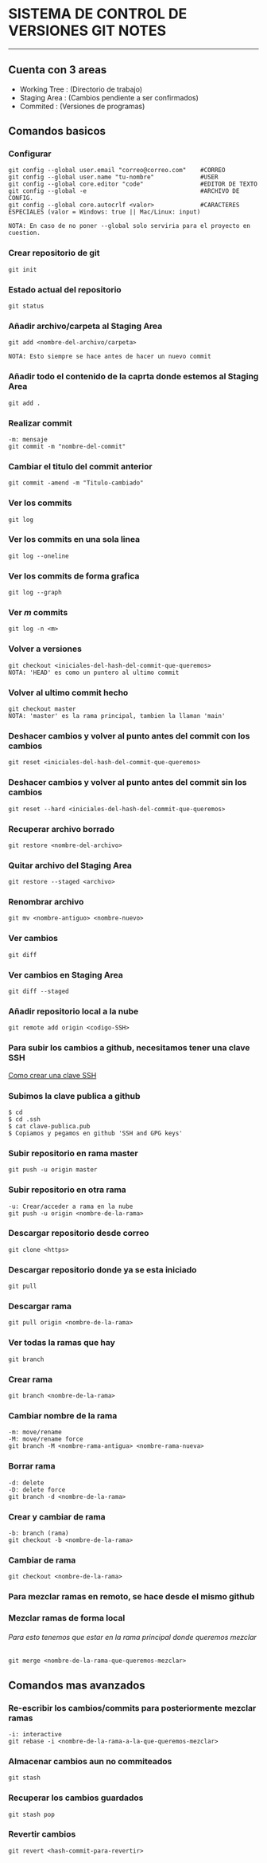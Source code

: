# SISTEMA DE CONTROL DE VERSIONES GIT NOTES

***

## Cuenta con 3 areas
- Working Tree 
    : (Directorio de trabajo)
- Staging Area 
    : (Cambios pendiente a ser confirmados)
- Commited
    : (Versiones de programas)

## Comandos basicos

### Configurar 
    git config --global user.email "correo@correo.com"    #CORREO
    git config --global user.name "tu-nombre"             #USER
    git config --global core.editor "code"                #EDITOR DE TEXTO
    git config --global -e                                #ARCHIVO DE CONFIG.
    git config --global core.autocrlf <valor>             #CARACTERES ESPECIALES (valor = Windows: true || Mac/Linux: input)

    NOTA: En caso de no poner --global solo serviria para el proyecto en cuestion.

### Crear repositorio de git
    git init

### Estado actual del repositorio
    git status

### Añadir archivo/carpeta al Staging Area 
    git add <nombre-del-archivo/carpeta>

    NOTA: Esto siempre se hace antes de hacer un nuevo commit

### Añadir todo el contenido de la caprta donde estemos al Staging Area
    git add .

### Realizar commit
    -m: mensaje
    git commit -m "nombre-del-commit"


### Cambiar el titulo del commit anterior
    git commit -amend -m "Titulo-cambiado"

### Ver los commits
    git log

### Ver los commits en una sola linea
    git log --oneline

### Ver los commits de forma grafica
    git log --graph

### Ver *m* commits
    git log -n <m>

### Volver a versiones 
    git checkout <iniciales-del-hash-del-commit-que-queremos>
    NOTA: 'HEAD' es como un puntero al ultimo commit

### Volver al ultimo commit hecho
    git checkout master
    NOTA: 'master' es la rama principal, tambien la llaman 'main'

### Deshacer cambios y volver al punto antes del commit con los cambios
    git reset <iniciales-del-hash-del-commit-que-queremos>

### Deshacer cambios y volver al punto antes del commit sin los cambios
    git reset --hard <iniciales-del-hash-del-commit-que-queremos>

### Recuperar archivo borrado
    git restore <nombre-del-archivo>

### Quitar archivo del Staging Area
    git restore --staged <archivo>

### Renombrar archivo
    git mv <nombre-antiguo> <nombre-nuevo>

### Ver cambios
    git diff

### Ver cambios en Staging Area
    git diff --staged

### Añadir repositorio local a la nube
    git remote add origin <codigo-SSH>

### Para subir los cambios a github, necesitamos tener una clave SSH
[Como crear una clave SSH](https://docs.github.com/es/authentication/connecting-to-github-with-ssh/generating-a-new-ssh-key-and-adding-it-to-the-ssh-agent)

### Subimos la clave publica a github
    $ cd 
    $ cd .ssh
    $ cat clave-publica.pub
    $ Copiamos y pegamos en github 'SSH and GPG keys'

### Subir repositorio en rama master
    git push -u origin master

### Subir repositorio en otra rama
    -u: Crear/acceder a rama en la nube
    git push -u origin <nombre-de-la-rama>

### Descargar repositorio desde correo
    git clone <https>

### Descargar repositorio donde ya se esta iniciado
    git pull 

### Descargar rama 
    git pull origin <nombre-de-la-rama>

### Ver todas la ramas que hay
    git branch

### Crear rama
    git branch <nombre-de-la-rama>

### Cambiar nombre de la rama
    -m: move/rename
    -M: move/rename force
    git branch -M <nombre-rama-antigua> <nombre-rama-nueva>

### Borrar rama
    -d: delete
    -D: delete force
    git branch -d <nombre-de-la-rama>

### Crear y cambiar de rama
    -b: branch (rama)
    git checkout -b <nombre-de-la-rama>

### Cambiar de rama
    git checkout <nombre-de-la-rama>

### Para mezclar ramas en remoto, se hace desde el mismo github

### Mezclar ramas de forma local 
###### Para esto tenemos que estar en la rama principal donde queremos mezclar
    git merge <nombre-de-la-rama-que-queremos-mezclar>

## Comandos mas avanzados

### Re-escribir los cambios/commits para posteriormente mezclar ramas
    -i: interactive
    git rebase -i <nombre-de-la-rama-a-la-que-queremos-mezclar>

### Almacenar cambios aun no commiteados
    git stash

### Recuperar los cambios guardados
    git stash pop

### Revertir cambios
    git revert <hash-commit-para-revertir>